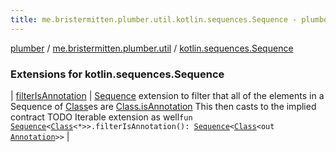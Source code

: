 ```yaml
---
title: me.bristermitten.plumber.util.kotlin.sequences.Sequence - plumber
---
```


[plumber](../../index.html) / [me.bristermitten.plumber.util](../index.html) / [kotlin.sequences.Sequence](./index.html)

### Extensions for kotlin.sequences.Sequence

| [filterIsAnnotation](filter-is-annotation.html) | [Sequence](https://kotlinlang.org/api/latest/jvm/stdlib/kotlin.sequences/-sequence/index.html) extension to filter that all of the elements in a Sequence of [Class](https://docs.oracle.com/javase/6/docs/api/java/lang/Class.html)es are [Class.isAnnotation](https://docs.oracle.com/javase/6/docs/api/java/lang/Class.html#isAnnotation()) This then casts to the implied contract TODO Iterable extension as well`fun `[`Sequence`](https://kotlinlang.org/api/latest/jvm/stdlib/kotlin.sequences/-sequence/index.html)`<`[`Class`](https://docs.oracle.com/javase/6/docs/api/java/lang/Class.html)`<*>>.filterIsAnnotation(): `[`Sequence`](https://kotlinlang.org/api/latest/jvm/stdlib/kotlin.sequences/-sequence/index.html)`<`[`Class`](https://docs.oracle.com/javase/6/docs/api/java/lang/Class.html)`<out `[`Annotation`](https://kotlinlang.org/api/latest/jvm/stdlib/kotlin/-annotation/index.html)`>>` |

